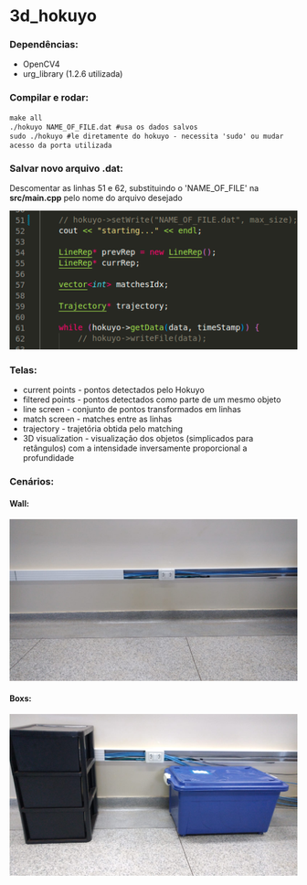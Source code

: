 # 3d_hokuyo


### Dependências:
- OpenCV4
- urg_library (1.2.6 utilizada)

### Compilar e rodar:
```
make all
./hokuyo NAME_OF_FILE.dat #usa os dados salvos
sudo ./hokuyo #le diretamente do hokuyo - necessita 'sudo' ou mudar acesso da porta utilizada
```

### Salvar novo arquivo .dat:
Descomentar as linhas 51 e 62, substituindo o 'NAME_OF_FILE' na **src/main.cpp** pelo nome do arquivo desejado

![alt text](https://github.com/Gabriel-SGama/3d_hokuyo/blob/main/imgs/write_file.png?raw=true)


### Telas:
- current points - pontos detectados pelo Hokuyo
- filtered points - pontos detectados como parte de um mesmo objeto
- line screen - conjunto de pontos transformados em linhas
- match screen - matches entre as linhas
- trajectory - trajetória obtida pelo matching
- 3D visualization - visualização dos objetos (simplicados para retângulos) com a intensidade inversamente proporcional a profundidade

### Cenários:
#### Wall:
![alt text](https://github.com/Gabriel-SGama/3d_hokuyo/blob/main/imgs/wall.jpeg?raw=true, "Wall")

#### Boxs:
![alt text](https://github.com/Gabriel-SGama/3d_hokuyo/blob/main/imgs/boxs.jpeg?raw=true, "Wall")
